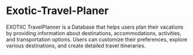 # Exotic-Travel-Planer
EXOTIIC TravelPlanner is a Database that helps users plan their vacations by providing information about destinations, accommodations, activities, and transportation options. Users can customize their preferences, explore various destinations, and create detailed travel itineraries.
